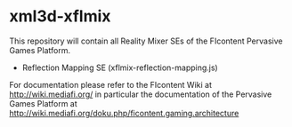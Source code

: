 xml3d-xflmix
============

This repository will contain all Reality Mixer SEs of the FIcontent Pervasive Games Platform.
  * Reflection Mapping SE (xflmix-reflection-mapping.js)
  
For documentation please refer to the FIcontent Wiki at http://wiki.mediafi.org/ in particular
the documentation of the Pervasive Games Platform at http://wiki.mediafi.org/doku.php/ficontent.gaming.architecture
